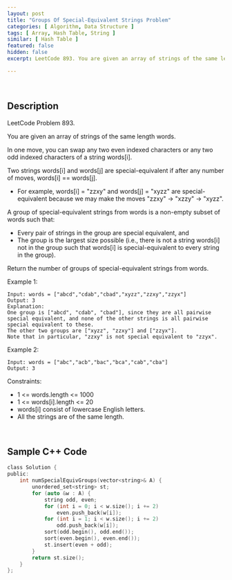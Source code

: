 ```yaml
---
layout: post
title: "Groups Of Special-Equivalent Strings Problem"
categories: [ Algorithm, Data Structure ]
tags: [ Array, Hash Table, String ]
similar: [ Hash Table ]
featured: false
hidden: false
excerpt: LeetCode 893. You are given an array of strings of the same length words.

---
```


<br />

## Description

LeetCode Problem 893.

You are given an array of strings of the same length words.

In one move, you can swap any two even indexed characters or any two odd indexed characters of a string words[i].

Two strings words[i] and words[j] are special-equivalent if after any number of moves, words[i] == words[j].
* For example, words[i] = "zzxy" and words[j] = "xyzz" are special-equivalent because we may make the moves "zzxy" -> "xzzy" -> "xyzz".

A group of special-equivalent strings from words is a non-empty subset of words such that:
* Every pair of strings in the group are special equivalent, and
* The group is the largest size possible (i.e., there is not a string words[i] not in the group such that words[i] is special-equivalent to every string in the group).

Return the number of groups of special-equivalent strings from words.

Example 1:
```
Input: words = ["abcd","cdab","cbad","xyzz","zzxy","zzyx"]
Output: 3
Explanation: 
One group is ["abcd", "cdab", "cbad"], since they are all pairwise special equivalent, and none of the other strings is all pairwise special equivalent to these.
The other two groups are ["xyzz", "zzxy"] and ["zzyx"].
Note that in particular, "zzxy" is not special equivalent to "zzyx".
```

Example 2:
```
Input: words = ["abc","acb","bac","bca","cab","cba"]
Output: 3
```

Constraints:
* 1 <= words.length <= 1000
* 1 <= words[i].length <= 20
* words[i] consist of lowercase English letters.
* All the strings are of the same length.

<br />

## Sample C++ Code


```c
class Solution {
public:
    int numSpecialEquivGroups(vector<string>& A) {
        unordered_set<string> st;
        for (auto &w : A) {
            string odd, even;
            for (int i = 0; i < w.size(); i += 2) 
                even.push_back(w[i]);
            for (int i = 1; i < w.size(); i += 2) 
                odd.push_back(w[i]);
            sort(odd.begin(), odd.end());
            sort(even.begin(), even.end());
            st.insert(even + odd);
        }
        return st.size();
    }
};
```



